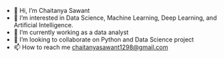- 👋 Hi, I’m Chaitanya Sawant
- 👀 I’m interested in Data Science, Machine Learning, Deep Learning, and Artificial Intelligence.
- 🌱 I’m currently working as a data analyst
- 💞️ I’m looking to collaborate on Python and Data Science project
- 📫 How to reach me chaitanyasawant1298@gmail.com

<!---
Sawant-Chaitanya/Sawant-Chaitanya is a ✨ special ✨ repository because its `README.md` (this file) appears on your GitHub profile.
You can click the Preview link to take a look at your changes.
--->
